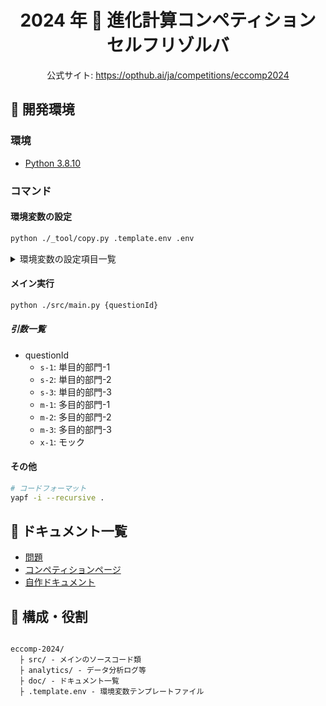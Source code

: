 <div align="center">

# 2024 年 🧭 進化計算コンペティション <br/> セルフリゾルバ

公式サイト: https://opthub.ai/ja/competitions/eccomp2024

</div>

## 🔧 開発環境

### 環境

- [Python 3.8.10](https://www.python.org/downloads/release/python-3810/)

### コマンド

#### 環境変数の設定

```bash
python ./_tool/copy.py .template.env .env
```

<details>

<summary>環境変数の設定項目一覧</summary>

|           変数名           |          概要           |                           関連リンク                            |
| :------------------------: | :---------------------: | :-------------------------------------------------------------: |
|       ECCOMP_API_KEY       |   OPTHUB の API キー    |                                                                 |
| SINGLE_OBJECTIVE_1_API_KEY | 単目的部門１の API キー | https://opthub.ai/ja/competitions/eccomp2024/single-objective-1 |
| SINGLE_OBJECTIVE_2_API_KEY | 単目的部門２の API キー | https://opthub.ai/ja/competitions/eccomp2024/single-objective-2 |
| SINGLE_OBJECTIVE_3_API_KEY | 単目的部門３の API キー | https://opthub.ai/ja/competitions/eccomp2024/single-objective-3 |
| MULTI_OBJECTIVE_1_API_KEY  | 多目的部門１の API キー | https://opthub.ai/ja/competitions/eccomp2024/multi-objective-1  |
| MULTI_OBJECTIVE_2_API_KEY  | 多目的部門２の API キー | https://opthub.ai/ja/competitions/eccomp2024/multi-objective-2  |
| MULTI_OBJECTIVE_3_API_KEY  | 多目的部門３の API キー | https://opthub.ai/ja/competitions/eccomp2024/multi-objective-3  |

</details>

#### メイン実行

```bash
python ./src/main.py {questionId}
```

##### 引数一覧

- questionId
  - `s-1`: 単目的部門-1
  - `s-2`: 単目的部門-2
  - `s-3`: 単目的部門-3
  - `m-1`: 多目的部門-1
  - `m-2`: 多目的部門-2
  - `m-3`: 多目的部門-3
  - `x-1`: モック

#### その他

```bash
# コードフォーマット
yapf -i --recursive .
```

## 📕 ドキュメント一覧

- [問題](https://opthub.ai/ja/problems/number-place)
- [コンペティションページ](https://opthub.ai/ja/competitions/eccomp2024)
- [自作ドキュメント](./doc)

## 🌲 構成・役割

```

eccomp-2024/
  ├ src/ - メインのソースコード類
  ├ analytics/ - データ分析ログ等
  ├ doc/ - ドキュメント一覧
  ├ .template.env - 環境変数テンプレートファイル

```
